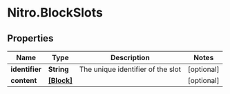 # Nitro.BlockSlots

## Properties

Name | Type | Description | Notes
------------ | ------------- | ------------- | -------------
**identifier** | **String** | The unique identifier of the slot | [optional] 
**content** | [**[Block]**](Block.md) |  | [optional] 


